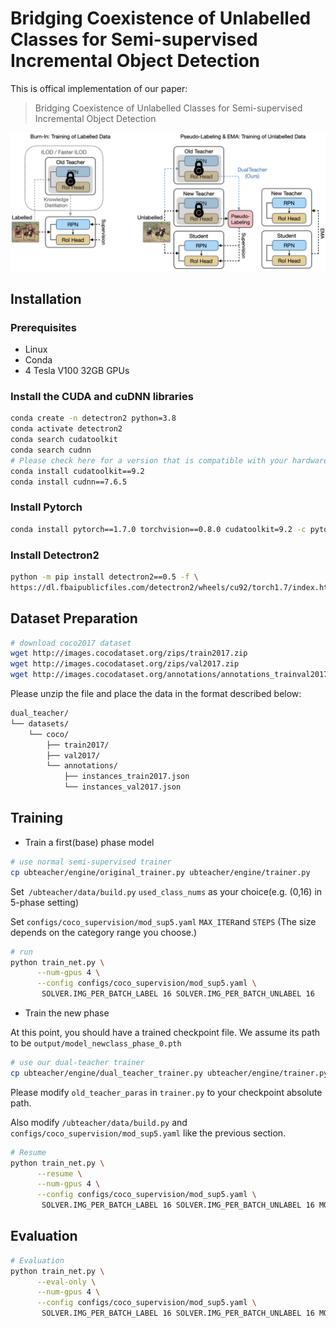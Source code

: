 # Bridging Coexistence of Unlabelled Classes for Semi-supervised Incremental Object Detection



This is offical implementation of our paper:

> Bridging Coexistence of Unlabelled Classes for Semi-supervised Incremental Object Detection

![image1](media/Method.jpg)

## Installation

### Prerequisites

- Linux
- Conda
- 4 Tesla V100 32GB GPUs



### Install the CUDA and cuDNN libraries

```bash
conda create -n detectron2 python=3.8
conda activate detectron2
conda search cudatoolkit
conda search cudnn
# Please check here for a version that is compatible with your hardware environment; otherwise, subsequent installations may not be possible.
conda install cudatoolkit==9.2
conda install cudnn==7.6.5
```



### Install Pytorch

```bash
conda install pytorch==1.7.0 torchvision==0.8.0 cudatoolkit=9.2 -c pytorch
```



### Install Detectron2

```bash
python -m pip install detectron2==0.5 -f \
https://dl.fbaipublicfiles.com/detectron2/wheels/cu92/torch1.7/index.html
```



## Dataset Preparation

```bash
# download coco2017 dataset
wget http://images.cocodataset.org/zips/train2017.zip
wget http://images.cocodataset.org/zips/val2017.zip
wget http://images.cocodataset.org/annotations/annotations_trainval2017.zip
```



Please unzip the file and place the data in the format described below:

```bash
dual_teacher/
└── datasets/
    └── coco/
        ├── train2017/
        ├── val2017/
        └── annotations/
        	├── instances_train2017.json
        	└── instances_val2017.json

```



## Training

- Train a first(base) phase model

```bash
# use normal semi-supervised trainer
cp ubteacher/engine/original_trainer.py ubteacher/engine/trainer.py
```

Set` /ubteacher/data/build.py` `used_class_nums` as your choice(e.g. (0,16) in 5-phase setting)

Set `configs/coco_supervision/mod_sup5.yaml` `MAX_ITER`and `STEPS` (The size depends on the category range you choose.)

```bash
# run
python train_net.py \
      --num-gpus 4 \
      --config configs/coco_supervision/mod_sup5.yaml \
       SOLVER.IMG_PER_BATCH_LABEL 16 SOLVER.IMG_PER_BATCH_UNLABEL 16
```



- Train the new phase

At this point, you should have a trained checkpoint file. We assume its path to be `output/model_newclass_phase_0.pth`

```bash
# use our dual-teacher trainer
cp ubteacher/engine/dual_teacher_trainer.py ubteacher/engine/trainer.py
```

Please modify `old_teacher_paras` in `trainer.py` to your checkpoint absolute path.

Also modify `/ubteacher/data/build.py` and `configs/coco_supervision/mod_sup5.yaml` like the previous section.

```bash
# Resume
python train_net.py \
      --resume \
      --num-gpus 4 \
      --config configs/coco_supervision/mod_sup5.yaml \
       SOLVER.IMG_PER_BATCH_LABEL 16 SOLVER.IMG_PER_BATCH_UNLABEL 16 MODEL.WEIGHTS ./output/model_newclass_phase_0.pth
```



## Evaluation

```bash
# Evaluation
python train_net.py \
      --eval-only \
      --num-gpus 4 \
      --config configs/coco_supervision/mod_sup5.yaml \
       SOLVER.IMG_PER_BATCH_LABEL 16 SOLVER.IMG_PER_BATCH_UNLABEL 16 MODEL.WEIGHTS ./output/model_newclass_phase_0.pth
```

